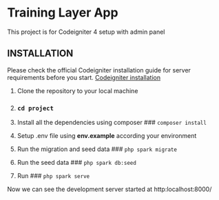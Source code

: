 # Training Layer App

This project is for Codeigniter 4 setup with admin panel

## INSTALLATION

Please check the official Codeigniter installation guide for server requirements before you start. [Codeigniter installation](https://codeigniter.com/user_guide/installation/index.html)

1. Clone the repository to your local machine

2. ### `cd project`

3. Install all the dependencies using composer ### `composer install`

4. Setup .env file using **env.example** according your environment

5. Run the migration and seed data ### `php spark migrate`

6. Run the seed data ### `php spark db:seed`

7. Run ### `php spark serve`

Now we can see the development server started at http:localhost:8000/
